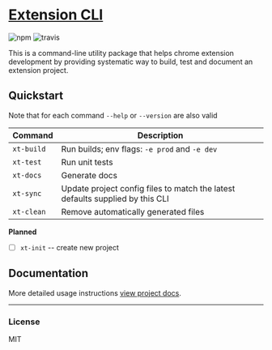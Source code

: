 # [Extension CLI](https://github.com/MobileFirstLLC/extension-cli)

![npm](https://img.shields.io/npm/v/extension-cli)
![travis](https://img.shields.io/travis/mobilefirstllc/extension-cli)

This is a command-line utility package that helps chrome extension development by providing
systematic way to build, test and document an extension project.


## Quickstart

Note that for each command `--help` or `--version` are also valid

Command | Description
--- | ---
`xt-build` | Run builds; env flags: `-e prod` and `-e dev`
`xt-test` | Run unit tests
`xt-docs` | Generate docs
`xt-sync` | Update project config files to match the latest defaults supplied by this CLI
`xt-clean` | Remove automatically generated files

**Planned**

- [ ] `xt-init` -- create new project

## Documentation

More detailed usage instructions [view project docs](https://mobilefirstllc.github.io/extension-cli/index.html).

---

### License 

MIT
